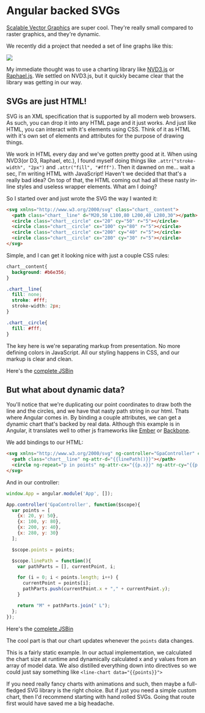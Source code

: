 # Angular backed SVGs

[Scalable Vector Graphics](http://en.wikipedia.org/wiki/Scalable_Vector_Graphics) are super cool. They're really small compared to raster graphics, and they're dynamic.

We recently did a project that needed a set of line graphs like this:

<img src="http://gaslight.github.io/posts/assets/images/svg_graph.png"/>

My immediate thought was to use a charting library like [NVD3.js](http://nvd3.org/) or [Raphael.js](http://raphaeljs.com/). We settled on NVD3.js, but it quickly became clear that the library was getting in our way.

## SVGs are just HTML!

SVG is an XML specification that is supported by all modern web browsers. As such, you can drop it into any HTML page and it just works. And just like HTML, you can interact with it's elements using CSS. Think of it as HTML with it's own set of elements and attributes for the purpose of drawing things.

We work in HTML every day and we've gotten pretty good at it. When using NVD3(or D3, Raphael, etc.), I found myself doing things like `.attr("stroke-width", "2px")` and `.attr("fill", "#fff")`. Then it dawned on me... wait a sec, I'm writing HTML with JavaScript! Haven't we decided that that's a really bad idea? On top of that, the HTML coming out had all these nasty in-line styles and useless wrapper elements. What am I doing?

So I started over and just wrote the SVG the way I wanted it:

```html
<svg xmlns="http://www.w3.org/2000/svg" class="chart__content">
  <path class="chart__line" d="M20,50 L100,80 L200,40 L280,30"></path>
  <circle class="chart__circle" cx="20" cy="50" r="5"></circle>
  <circle class="chart__circle" cx="100" cy="80" r="5"></circle>
  <circle class="chart__circle" cx="200" cy="40" r="5"></circle>
  <circle class="chart__circle" cx="280" cy="30" r="5"></circle>
</svg>
```

Simple, and I can get it looking nice with just a couple CSS rules:

```css
chart__content{
  background: #b6e356;
}

.chart__line{
  fill: none;
  stroke: #fff;
  stroke-width: 2px;
}

.chart__circle{
  fill: #fff;
}
```

The key here is we're separating markup from presentation. No more defining colors in JavaScript. All our styling happens in CSS, and our markup is clear and clean.

Here's the [complete JSBin](http://jsbin.com/imocuf/latest/edit)

## But what about dynamic data?

You'll notice that we're duplicating our point coordinates to draw both the line and the circles, and we have that nasty path string in our html. Thats where Angular comes in. By binding a couple attributes, we can get a dynamic chart that's backed by real data. Although this example is in Angular, it translates well to other js frameworks like [Ember](http://emberjs.com/) or [Backbone](http://backbonejs.org/).

We add bindings to our HTML:

```html
<svg xmlns="http://www.w3.org/2000/svg" ng-controller="GpaController" class="chart__content">
  <path class="chart__line" ng-attr-d="{{linePath()}}"></path>
  <circle ng-repeat="p in points" ng-attr-cx="{{p.x}}" ng-attr-cy="{{p.y}}" r="5" class="chart__circle"></circle>
</svg>
```

And in our controller:

```javascript
window.App = angular.module('App', []);

App.controller('GpaController', function($scope){
  var points = [
    {x: 20, y: 50},
    {x: 100, y: 80},
    {x: 200, y: 40},
    {x: 280, y: 30}
  ];

  $scope.points = points;

  $scope.linePath = function(){
    var pathParts = [], currentPoint, i;

    for (i = 0; i < points.length; i++) {
      currentPoint = points[i];
      pathParts.push(currentPoint.x + "," + currentPoint.y);
    }

    return "M" + pathParts.join(" L");
  };
});
```
Here's the [complete JSBin](http://jsbin.com/ujasub/latest/edit)

The cool part is that our chart updates whenever the `points` data changes.

This is a fairly static example. In our actual implementation, we calculated the chart size at runtime and dynamically calculated x and y values from an array of model data. We also distilled everything down into directives so we could just say something like `<line-chart data="{{points}}">`

If you need really fancy charts with animations and such, then maybe a full-fledged SVG library is the right choice. But if just you need a simple custom chart, then I'd recommend starting with hand rolled SVGs. Going that route first would have saved me a big headache.

